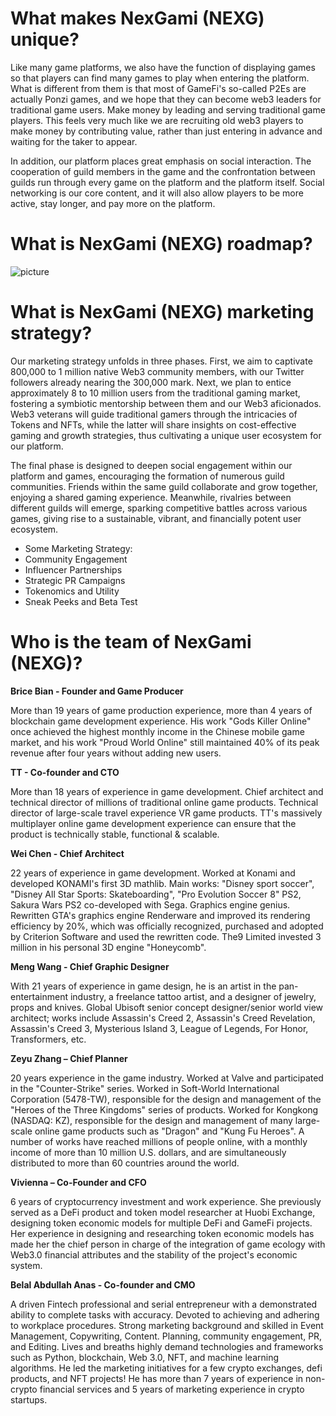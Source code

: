 # What makes NexGami (NEXG) unique?
Like many game platforms, we also have the function of displaying games so that players can find many games to play when entering the platform. What is different from them is that most of GameFi's so-called P2Es are actually Ponzi games, and we hope that they can become web3 leaders for traditional game users. Make money by leading and serving traditional game players. This feels very much like we are recruiting old web3 players to make money by contributing value, rather than just entering in advance and waiting for the taker to appear.              

In addition, our platform places great emphasis on social interaction. The cooperation of guild members in the game and the confrontation between guilds run through every game on the platform and the platform itself. Social networking is our core content, and it will also allow players to be more active, stay longer, and pay more on the platform.     

# What is NexGami (NEXG) roadmap?

![ picture ](https://storage.googleapis.com/public-dao-pad-prod/1709306126_6%20(4).webp)

# What is NexGami (NEXG) marketing strategy?

Our marketing strategy unfolds in three phases. First, we aim to captivate 800,000 to 1 million native Web3 community members, with our Twitter followers already nearing the 300,000 mark. Next, we plan to entice approximately 8 to 10 million users from the traditional gaming market, fostering a symbiotic mentorship between them and our Web3 aficionados. Web3 veterans will guide traditional gamers through the intricacies of Tokens and NFTs, while the latter will share insights on cost-effective gaming and growth strategies, thus cultivating a unique user ecosystem for our platform.    

The final phase is designed to deepen social engagement within our platform and games, encouraging the formation of numerous guild communities. Friends within the same guild collaborate and grow together, enjoying a shared gaming experience. Meanwhile, rivalries between different guilds will emerge, sparking competitive battles across various games, giving rise to a sustainable, vibrant, and financially potent user ecosystem.    

* Some Marketing Strategy:    
* Community Engagement    
* Influencer Partnerships   
* Strategic PR Campaigns   
* Tokenomics and Utility   
* Sneak Peeks and Beta Test

# Who is the team of NexGami (NEXG)?

**Brice Bian - Founder and Game Producer**  

More than 19 years of game production experience, more than 4 years of blockchain game development experience. His work "Gods Killer Online" once achieved the highest monthly income in the Chinese mobile game market, and his work "Proud World Online" still maintained 40% of its peak revenue after four years without adding new users.    

**TT - Co-founder and CTO**    

More than 18 years of experience in game development. Chief architect and technical director of millions of traditional online game products. Technical director of large-scale travel experience VR game products. TT's massively multiplayer online game development experience can ensure that the product is technically stable, functional & scalable.    

**Wei Chen - Chief Architect**       

22 years of experience in game development. Worked at Konami and developed KONAMI's first 3D mathlib. Main works: "Disney sport soccer", "Disney All Star Sports: Skateboarding", "Pro Evolution Soccer 8" PS2, Sakura Wars PS2 co-developed with Sega. Graphics engine genius. Rewritten GTA's graphics engine Renderware and improved its rendering efficiency by 20%, which was officially recognized, purchased and adopted by Criterion Software and used the rewritten code. The9 Limited invested 3 million in his personal 3D engine "Honeycomb".    

**Meng Wang - Chief Graphic Designer**    

With 21 years of experience in game design, he is an artist in the pan-entertainment industry, a freelance tattoo artist, and a designer of jewelry, props and knives. Global Ubisoft senior concept designer/senior world view architect; works include Assassin's Creed 2, Assassin's Creed Revelation, Assassin's Creed 3, Mysterious Island 3, League of Legends, For Honor, Transformers, etc.    

**Zeyu Zhang – Chief Planner**   

20 years experience in the game industry. Worked at Valve and participated in the "Counter-Strike" series. Worked in Soft-World International Corporation (5478-TW), responsible for the design and management of the "Heroes of the Three Kingdoms" series of products. Worked for Kongkong (NASDAQ: KZ), responsible for the design and management of many large-scale online game products such as "Dragon" and "Kung Fu Heroes". A number of works have reached millions of people online, with a monthly income of more than 10 million U.S. dollars, and are simultaneously distributed to more than 60 countries around the world.   

**Vivienna – Co-Founder and CFO**   

6 years of cryptocurrency investment and work experience. She previously served as a DeFi product and token model researcher at Huobi Exchange, designing token economic models for multiple DeFi and GameFi projects. Her experience in designing and researching token economic models has made her the chief person in charge of the integration of game ecology with Web3.0 financial attributes and the stability of the project's economic system.    

**Belal Abdullah Anas - Co-founder and CMO**   

A driven Fintech professional and serial entrepreneur with a demonstrated ability to complete tasks with accuracy. Devoted to achieving and adhering to workplace procedures. Strong marketing background and skilled in Event Management, Copywriting, Content. Planning, community engagement, PR, and Editing. Lives and breaths highly demand technologies and frameworks such as Python, blockchain, Web 3.0, NFT, and machine learning algorithms. He led the marketing initiatives for a few crypto exchanges, defi products, and NFT projects! He has more than 7 years of experience in non-crypto financial services and 5 years of marketing experience in crypto startups.      
